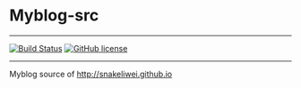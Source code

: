# Myblog-src
---
[![Build Status](https://travis-ci.org/snakeliwei/Myblog-src.png?branch=master)](https://travis-ci.org/snakeliwei/Myblog-src) [![GitHub license](https://img.shields.io/badge/license-Artistic-blue.svg?style=flat-square)](https://raw.githubusercontent.com/snakeliwei/Myblog-src/master/LICENSE)

---
Myblog source of http://snakeliwei.github.io
